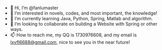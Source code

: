 - 👋 Hi, I’m @fanlumaster
- 👀 I’m interested in novels, codes, and most important, the knowledge!
- 🌱 I’m currently learning Java, Python, Spring, Matlab and algorithm.
- 💞️ I’m looking to collaborate on building a Website with Spring or other ways.
- 📫 How to reach me, my QQ is 1730976608, and my email is lxyfl6688@gmail.com, nice to see you in the near future!

<!---
fanlumaster/fanlumaster is a ✨ special ✨ repository because its `README.md` (this file) appears on your GitHub profile.
You can click the Preview link to take a look at your changes.
--->
